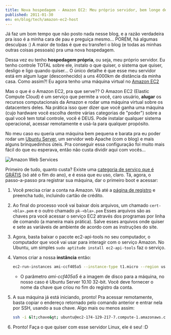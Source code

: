 ```yaml
---
title: Nova hospedagem - Amazon EC2: Meu próprio servidor, bem longe de mim
published: 2011-01-30
en: en/blog/tech/amazon-ec2-host
---
```


Já faz um bom tempo que não posto nada nesse blog, e a razão verdadeira pra isso é a minha cara de pau e preguiça mesmo...
PORÉM, há algumas desculpas :) A maior de todas é que eu transferi o blog (e todas as minhas outras coisas pessoais) pra uma nova hospedagem.

Dessa vez eu tenho **hospedagem própria**, ou seja, meu próprio servidor.
Eu tenho controle TOTAL sobre ele, instalo o que quiser, o sistema que quiser, desligo e ligo quando quiser...
O único detalhe é que esse meu servidor está em algum lugar (desconhecido) a uns 4000km de distância da minha casa.
Como assim?! Eu agora tenho uma máquina virtual no [Amazon EC2][1]

<!--more-->

Mas o que é o Amazon EC2, pra que serve??
O Amazon EC2 (Elastic Compute Cloud) é um serviço que permite a você, caro usuário,
**alugar** os recursos computacionais da Amazon e rodar uma máquina virtual sobre os datacenters deles.
Na prática isso quer dizer que você ganha uma máquina (cujo hardware você escolha dentre várias categorias de "poder")
sobre a qual você tem total controle, você é DEUS.
Pode instalar qualquer sistema operacional, acessar remotamente e usá-la para qualquer propósito.

No meu caso eu queria uma máquina bem pequena e barata pra eu poder rodar um [Ubuntu Server][2],
um servidor web Apache (com o blog) e mais alguns brinquedinhos úteis.
Pra conseguir essa configuração foi muito mais fácil do que eu esperava, então não custa dividir aqui com vocês...

![Amazon Web Services](http://awsmedia.s3.amazonaws.com/logo_aws.gif)

Primeiro de tudo, quanto custa?
Existe uma [categoria de serviço que é GRÁTIS][3] (só até o fim do ano), e é essa que eu uso, claro.
Tá, agora, o passo-a-passo pra registrar sua máquina, dar o primeiro boot e acessar:

  1. Você precisa criar a conta na Amazon. Vá até a [página de registro][4] e preencha tudo, incluindo cartão de crédito.

  2. Ao final do processo você vai baixar dois arquivos, um chamado `cert-<bla>.pem` e o outro chamado `pk-<bla>.pem`
     Esses arquivos são as chaves pra você acessar o serviço EC2 através dos programas por linha de comando (a maneira mais prática).
     Salve esses arquivos onde quiser e sete as variáveis de ambiente de acordo com as instruções do site.

  3. Agora, basta baixar o pacote ec2-api-tools no seu computador, o computador que você vai usar para interagir com o serviço Amazon.
     No Ubuntu, um simples `sudo aptitude install ec2-api-tools` faz o serviço.

  4. Vamos criar a nossa **instância** então:

     ```bash
     ec2-run-instances ami-ccf405a5 --instance-type t1.micro --region us-east-1 --key <chave>
     ```

     + O parâmetro _ami-ccf405a5_ é a imagem de disco para a máquina, no nosso caso é Ubuntu Server 10.10 32-bit.
       Você deve fornecer o nome da chave que criou no fim do registro da conta.

  5. A sua máquina já está iniciando, pronto! Pra acessar remotamente,
     basta copiar o endereço retornado pelo comando anterior e entrar nela por SSH, usando a sua chave.
     Algo mais ou menos assim:

     ```bash
     ssh -i &lt;chave&gt; ubuntu@ec2-174-129-217-7.compute-1.amazonaws.com
     ```

  6. Pronto! Faça o que quiser com esse servidor Linux, ele é seu! :D


[1]: <http://aws.amazon.com/ec2/>
[2]: <http://www.ubuntu.com/server>
[3]: <http://aws.amazon.com/free/>
[4]: <https://aws-portal.amazon.com/gp/aws/developer/registration/index.html>
